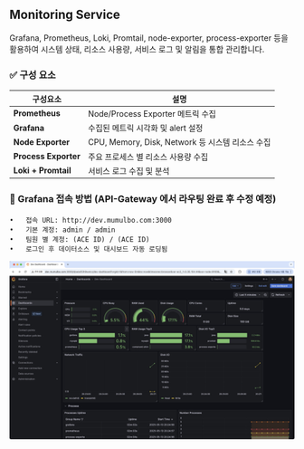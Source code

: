 ## Monitoring Service

 Grafana, Prometheus, Loki, Promtail, node-exporter, process-exporter 등을 활용하여 시스템 상태, 리소스 사용량, 서비스 로그 및 알림을 통합 관리합니다.
 
 ### ✅ 구성 요소

| 구성요소          | 설명                 |
----------------------|-------------------------------------------------|
| **Prometheus**          | Node/Process Exporter 메트릭 수집                 |
| **Grafana**             | 수집된 메트릭 시각화 및 alert 설정                    |
| **Node Exporter**       | CPU, Memory, Disk, Network 등 시스템 리소스 수집    |
| **Process Exporter**   | 주요 프로세스 별 리소스 사용량 수집                     |
| **Loki + Promtail**     | 서비스 로그 수집 및 분석                             |


### 🔗 Grafana 접속 방법 (API-Gateway 에서 라우팅 완료 후 수정 예정) 
	•	접속 URL: http://dev.mumulbo.com:3000
	•	기본 계정: admin / admin
 	•	팀원 별 계정: (ACE ID) / (ACE ID)
	•	로그인 후 데이터소스 및 대시보드 자동 로딩됨

![grafana](images/grafana.jpg)
